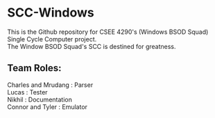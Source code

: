 # SCC-Windows
This is the Github repository for CSEE 4290's (Windows BSOD Squad) Single Cycle Computer project.\
The Window BSOD Squad's SCC is destined for greatness.

## Team Roles:
Charles and Mrudang : Parser\
Lucas : Tester\
Nikhil : Documentation\
Connor and Tyler : Emulator
